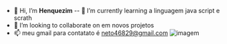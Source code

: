 - 👋 Hi, I’m **Henquezim**
-- 🌱 I’m currently learning  a linguagem java  script e scrath
- 💞️ I’m looking to collaborate on  em novos projetos
- 📫 meu gmail para contatato é neto46829@gmail.com
![imagem](https://images2.alphacoders.com/117/thumb-1920-1170277.jpg)
<!---
Henquezim/Henquezim is a ✨ special ✨ repository because its `README.md` (this file) appears on your GitHub

